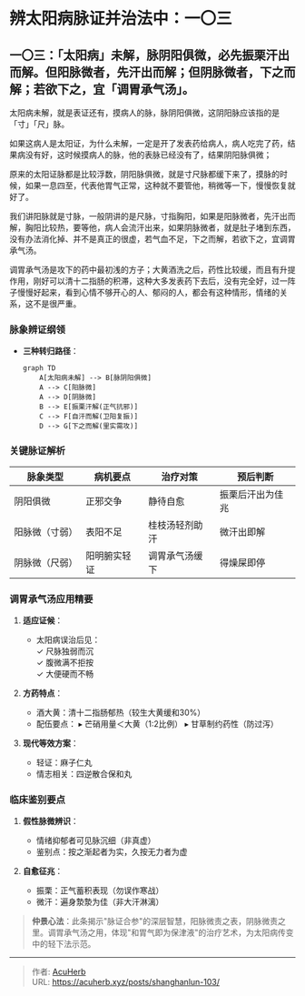 # 辨太阳病脉证并治法中：一〇三


## 一〇三：「太阳病」未解，脉阴阳俱微，必先振栗汗出而解。但阳脉微者，先汗出而解；但阴脉微者，下之而解；若欲下之，宜「调胃承气汤」。

<!--more-->

太阳病未解，就是表证还有，摸病人的脉，脉阴阳俱微，这阴阳脉应该指的是「寸」「尺」脉。

如果这病人是太阳证，为什么未解，一定是开了发表药给病人，病人吃完了药，结果病没有好，这时候摸病人的脉，他的表脉已经没有了，结果阴阳脉俱微；

原来的太阳证脉都是比较浮数，阴阳脉俱微，就是寸尺脉都缓下来了，摸脉的时候，如果一息四至，代表他胃气正常，这种就不要管他，稍微等一下，慢慢恢复就好了。

我们讲阳脉就是寸脉，一般阴讲的是尺脉，寸指胸阳，如果是阳脉微者，先汗出而解，胸阳比较热，要等他，病人会流汗出来，如果阴脉微者，就是肚子堵到东西，没有办法消化掉、并不是真正的很虚，若气血不足，下之而解，若欲下之，宜调胃承气汤。

调胃承气汤是攻下的药中最初浅的方子；大黄酒洗之后，药性比较缓，而且有升提作用，刚好可以清十二指肠的积滞，这种大多发表药下去后，没有完全好，过一阵子慢慢好起来，看到心情不够开心的人、郁闷的人，都会有这种情形，情绪的关系，这不是很严重。

### 脉象辨证纲领
- **三种转归路径**：
  ```mermaid
  graph TD
      A[太阳病未解] --> B[脉阴阳俱微]
      A --> C[阳脉微]
      A --> D[阴脉微]
      B --> E[振栗汗解(正气抗邪)]
      C --> F[自汗而解(卫阳复振)]
      D --> G[下之而解(里实需攻)]
  ```

### 关键脉证解析
| 脉象类型       | 病机要点         | 治疗对策           | 预后判断           |
|----------------|------------------|--------------------|--------------------|
| 阴阳俱微       | 正邪交争         | 静待自愈           | 振栗后汗出为佳兆   |
| 阳脉微（寸弱） | 表阳不足         | 桂枝汤轻剂助汗     | 微汗出即解         |
| 阴脉微（尺弱） | 阳明腑实轻证     | 调胃承气汤缓下     | 得燥屎即停         |

### 调胃承气汤应用精要
1. **适应证候**：  
   - 太阳病误治后见：  
     ✓ 尺脉独弱而沉  
     ✓ 腹微满不拒按  
     ✓ 大便硬而不畅  

2. **方药特点**：
   - 酒大黄：清十二指肠郁热（较生大黄缓和30%）
   - 配伍要点：
     ▸ 芒硝用量＜大黄（1:2比例）
     ▸ 甘草制约药性（防过泻）

3. **现代等效方案**：
   - 轻证：麻子仁丸
   - 情志相关：四逆散合保和丸

### 临床鉴别要点
1. **假性脉微辨识**：
   - 情绪抑郁者可见脉沉细（非真虚）
   - 鉴别点：按之渐起者为实，久按无力者为虚

2. **自愈征兆**：
   - 振栗：正气蓄积表现（勿误作寒战）
   - 微汗：遍身漐漐为佳（非大汗淋漓）

> **仲景心法**：此条揭示"脉证合参"的深层智慧，阳脉微责之表，阴脉微责之里。调胃承气汤之用，体现"和胃气即为保津液"的治疗艺术，为太阳病传变中的轻下法示范。

---

> 作者: [AcuHerb](https://acuherb.xyz)  
> URL: https://acuherb.xyz/posts/shanghanlun-103/  

